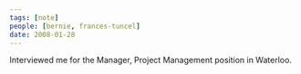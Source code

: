 ```yaml
---
tags: [note]
people: [bernie, frances-tuncel]
date: 2008-01-28
---
```


Interviewed me for the Manager, Project Management position in Waterloo. 